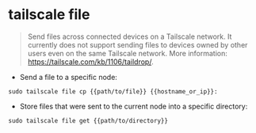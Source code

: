 # tailscale file

> Send files across connected devices on a Tailscale network.
> It currently does not support sending files to devices owned by other users even on the same Tailscale network.
> More information: <https://tailscale.com/kb/1106/taildrop/>.

- Send a file to a specific node:

`sudo tailscale file cp {{path/to/file}} {{hostname_or_ip}}:`

- Store files that were sent to the current node into a specific directory:

`sudo tailscale file get {{path/to/directory}}`
